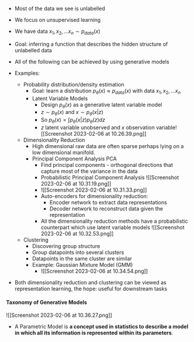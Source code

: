 - Most of the data we see is unlabelled 
- We focus on unsupervised learning
- We have data $x_1, x_2, ... x_n \sim p_{data}(x)$
- Goal: inferring a function that describes the hidden structure of unlabelled data
- All of the following can be achieved by using generative models
- Examples: 
	- Probability distribution/density estimation 
		- Goal: learn a distribution $p_{\theta}(x)\approx p_{data}(x)$ with data $x_1, x_2, ... x_n$
		- Latent Variable Models
			- Design  $p_{\theta}(x)$ as a generative latent variable model 
			- $z \sim p_{\theta}(x)$ and $x \sim p_{\theta}(x|z)$
			- So $p_{\theta}(x) = \int p_{\theta}(x|z)p_{\theta}(z)dz$
			- $z$ latent variable unobserved and $x$ observation variable![[Screenshot 2023-02-06 at 10.26.39.png]]
	- Dimensionality Reduction 
		- High dimensional raw data are often sparse perhaps lying on a low dimensional manifold.
		- Principal Component Analysis PCA
			- Find principal components - orthogonal directions that capture most of the variance in the data
			- Probabilistic Principal Component Analysis ![[Screenshot 2023-02-06 at 10.31.19.png]]
			- ![[Screenshot 2023-02-06 at 10.31.33.png]]
			- Auto-encoders for dimensionality reduction:
				- Encoder network to extract data representations
				- Decoder network to reconstruct data given the representation
			- All the dimensionality reduction methods have a probabilistic counterpart which use latent variable models ![[Screenshot 2023-02-06 at 10.32.53.png]]
	- Clustering
		- Discovering group structure
		- Group datapoints into several clusters
		- Datapoints in the same cluster are similar
		- Example: Gaussian Mixture Model (GMM)
			- ![[Screenshot 2023-02-06 at 10.34.54.png]]

- Both dimensionality reduction and clustering can be viewed as representation learning, the hope: useful for downstream tasks

#### Taxonomy of Generative Models
![[Screenshot 2023-02-06 at 10.36.27.png]]
- A Parametric Model is **a concept used in statistics to describe a model in which all its information is represented within its parameters**.